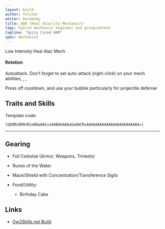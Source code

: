 ```yaml
---
layout: build
author: folstar
editor: berdandy
title: HAM (Heal Alacrity Mechanist)
tags: hybrid mechanist engineer eod groupcontent
tagline: "Spicy Cured HAM"
spec: mechanist
---
```


Low Intensity Heal Alac Mech

#### Rotation

Autoattack. Don't forget to set auto-attack (right-click) on your mech abilities, 
<span data-aw2-key="F1" data-aw2-skill="63365"/>,
<span data-aw2-key="F2" data-aw2-skill="63293"/>,
<span data-aw2-key="F3" data-aw2-skill="63141"/>

Press <span data-aw2-key="2" data-aw2-skill="63169"/> off cooldown, and use your bubble <span data-aw2-key="7" data-aw2-skill="63262"/> particularly for projectile defense

## Traits and Skills

Template code:

`[&DQMvOR0nRioNGwAACxsAABAbAAAaGwAACRsAAAAAAAAAAAAAAAAAAAAAAAA=]`

---

<div
  data-armory-embed='skills'
  data-armory-ids='63049,63262,63111,63253,63095'
>
</div>
<div
  data-armory-embed='specializations'
  data-armory-ids='47,29,70'
  data-armory-47-traits='394,1834,1916'
  data-armory-29-traits='521,520,1871'
  data-armory-70-traits='2296,2276,2281'
>
</div>

## Gearing

- Full Celestial (Armor, Weapons, Trinkets)
- Runes of the Water
- Mace/Shield with Concentration/Transference Sigils

- Food/Utility:
  - Birthday Cake

## Links

- [Gw2Skills.net Build](http://gw2skills.net/editor/?PegAk6lxyaZuYx4JPdGVB-zxIY1ohvMqOBSvA0dZ6RAA-e)
